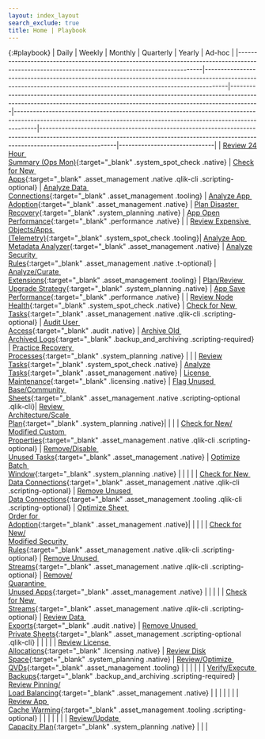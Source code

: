 ```yaml
---
layout: index_layout
search_exclude: true
title: Home | Playbook
---
```


{:#playbook}
| Daily                                                                                                                                           | Weekly                                                                                                                                                            | Monthly                                                                                                                                                             | Quarterly                                                                                                                                                         | Yearly                                                                                                                                                                             | Ad-hoc                  |
|-------------------------------------------------------------------------------------------------------------------------------------------------|-------------------------------------------------------------------------------------------------------------------------------------------------------------------|---------------------------------------------------------------------------------------------------------------------------------------------------------------------|-------------------------------------------------------------------------------------------------------------------------------------------------------------------|------------------------------------------------------------------------------------------------------------------------------------------------------------------------------------|------------------------------|
| [Review 24 Hour&nbsp;<br>Summary (Ops Mon)](docs/system_spot_check/24_hour_summary.md){:target="_blank" .system_spot_check .native}             | [Check for New&nbsp;<br>Apps](docs/asset_management/apps/check_new_apps.md){:target="_blank" .asset_management .native .qlik-cli .scripting-optional}                                           |   [Analyze Data&nbsp;<br>Connections](docs/asset_management/data_connections/analyze_data_connections.md){:target="_blank" .asset_management .tooling}  | [Analyze App&nbsp;<br>Adoption](docs/asset_management/apps/analyze_app_adoption.md){:target="_blank" .asset_management .native}                          			| [Plan Disaster&nbsp;<br>Recovery](docs/system_planning/plan_disaster_recovery.md){:target="_blank" .system_planning .native}                                   | [App Open<br>Performance](docs/performance/app_open_performance.md){:target="_blank" .performance .native}     |
| [Review Expensive&nbsp;<br>Objects/Apps&nbsp;<br>(Telemetry)](docs/system_spot_check/telemetry.md){:target="_blank" .system_spot_check .tooling}| [Analyze App&nbsp;<br>Metadata Analyzer](docs/asset_management/apps/analyze_app_metadata_analyzer.md){:target="_blank" .asset_management .native}                 |   [Analyze Security&nbsp;<br>Rules](docs/asset_management/security_rules/analyze_security_rules.md){:target="_blank" .asset_management .native .t-optional}         | [Analyze/Curate&nbsp;<br>Extensions](docs/asset_management/extensions/analyze_curate_extensions.md){:target="_blank" .asset_management .tooling}          	    | [Plan/Review&nbsp;<br>Upgrade Strategy](docs/system_planning/plan_review_upgrade_strategy.md){:target="_blank" .system_planning .native}                                           | [App Save<br>Performance](docs/performance/app_save_performance.md){:target="_blank" .performance .native}     |
| [Review Node Health](docs/system_spot_check/nodes.md){:target="_blank" .system_spot_check .native}                                              | [Check for New&nbsp;<br>Tasks](docs/asset_management/tasks/new_tasks.md){:target="_blank" .asset_management .native .qlik-cli .scripting-optional}                                              |   [Audit User&nbsp;<br>Access](docs/audit/audit_user_access.md){:target="_blank" .audit .native}                                             				        | [Archive Old&nbsp;<br>Archived Logs](docs/backup_and_archiving/archive_old_archived_logs.md){:target="_blank" .backup_and_archiving .scripting-required}        	    | [Practice Recovery&nbsp;<br>Processes](docs/system_planning/practice_recovery_processes.md){:target="_blank" .system_planning .native}             |                              |
| [Review Tasks](docs/system_spot_check/tasks.md){:target="_blank" .system_spot_check .native}                                                    | [Analyze Tasks](docs/asset_management/tasks/analyze_tasks.md){:target="_blank" .asset_management .native}                                                         |   [License&nbsp;<br>Maintenance](docs/licensing/license_maintenance.md){:target="_blank" .licensing .native}                                     		            | [Flag Unused&nbsp;<br>Base/Community&nbsp;<br>Sheets](docs/asset_management/apps/flag_unused_base_community_sheets.md){:target="_blank" .asset_management .native .scripting-optional .qlik-cli}| [Review&nbsp;<br>Architecture/Scale&nbsp;<br>Plan](docs/system_planning/review_architecture_scale_plan.md){:target="_blank" .system_planning .native}|                              |
|                                                                                                                                                 | [Check for New/<br>Modified Custom&nbsp;<br>Properties](docs/asset_management/custom_properties/custom_properties.md){:target="_blank" .asset_management .native .qlik-cli .scripting-optional} |   [Remove/Disable&nbsp;<br>Unused Tasks](docs/asset_management/tasks/remove_disable_unused_tasks.md){:target="_blank" .asset_management .native}                    | [Optimize Batch&nbsp;<br>Window](docs/system_planning/optimize_batch_window.md){:target="_blank" .system_planning .native}                                        |                                                                                                             					                     |                              |
|                                                                                                                                                 | [Check for New&nbsp;<br>Data Connections](docs/asset_management/data_connections/check_new_data_connections.md){:target="_blank" .asset_management .native .qlik-cli .scripting-optional}       |   [Remove Unused&nbsp;<br>Data Connections](docs/asset_management/data_connections/remove_unused_data_connections.md){:target="_blank" .asset_management .tooling .qlik-cli .scripting-optional}  | [Optimize Sheet&nbsp;<br>Order for&nbsp;<br>Adoption](docs/asset_management/apps/optimize_sheet_order_for_adoption.md){:target="_blank" .asset_management .native}|                                                                                                             			 |                              |
|                                                                                                                                                 | [Check for New/<br>Modified Security&nbsp;<br>Rules](docs/asset_management/security_rules/check_security_rules.md){:target="_blank" .asset_management .native .qlik-cli .scripting-optional}    |   [Remove Unused&nbsp;<br>Streams](docs/asset_management/streams/remove_unused_streams.md){:target="_blank" .asset_management .native .qlik-cli .scripting-optional}                              | [Remove/<br>Quarantine&nbsp;<br>Unused Apps](docs/asset_management/apps/remove_quarantine_unused_apps.md){:target="_blank" .asset_management .native} 	        |                                                                                                             			 |                              |
|                                                                                                                                                 | [Check for New&nbsp;<br>Streams](docs/asset_management/streams/check_new_streams.md){:target="_blank" .asset_management .native .qlik-cli .scripting-optional}                                  |   [Review Data&nbsp;<br>Exports](docs/audit/review_data_exports.md){:target="_blank" .audit .native}                                                                | [Remove Unused&nbsp;<br>Private Sheets](docs/asset_management/apps/remove_unused_private_sheets.md){:target="_blank" .asset_management .scripting-optional .qlik-cli}    	            |                                                                                                             					 |                              |
|                                                                                                                                                 | [Review License&nbsp;<br>Allocations](docs/licensing/review_license_allocations.md){:target="_blank" .licensing .native} 		                                  |   [Review Disk Space](docs/system_planning/review_disk_space.md){:target="_blank" .system_planning .native}                                                         | [Review/Optimize&nbsp;<br>QVDs](docs/asset_management/qvds/review_optimize_qvds.md){:target="_blank" .asset_management .tooling}     					            |                                                                                                             					                                                     |                              |
|                                                                                                                                                 |                                                                                                                    				                                  |   [Verify/Execute&nbsp;<br>Backups](docs/backup_and_archiving/verify_backup_execution.md){:target="_blank" .backup_and_archiving .scripting-required}                 | [Review Pinning/<br>Load Balancing](docs/asset_management/apps/review_pinning_load_balancing.md){:target="_blank" .asset_management .native}                      |                                                                                                             					                                                 |                              |
|                                                                                                                                                 |                                                                                                                    				                                  |                                                                                                                                                                     | [Review App&nbsp;<br>Cache Warming](docs/asset_management/apps/review_app_cache_warming.md){:target="_blank" .asset_management .tooling .scripting-optional}                                    |                                                                                                             					                     |                              |
|                                                                                                                                                 |                                                                                                                    				                                  |                                                                                                                                                                     | [Review/Update&nbsp;<br>Capacity Plan](docs/system_planning/review_update_capacity_plan.md){:target="_blank" .system_planning .native}               	            |                                                                                                             					                                                     |                              |
